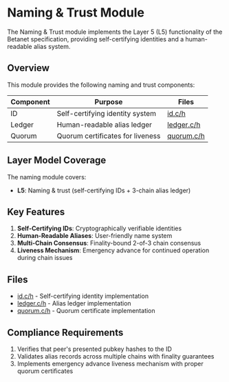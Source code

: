 # Naming & Trust Module

The Naming & Trust module implements the Layer 5 (L5) functionality of the Betanet specification, providing self-certifying identities and a human-readable alias system.

## Overview

This module provides the following naming and trust components:

| Component | Purpose | Files |
| --------- | ------- | ----- |
| ID | Self-certifying identity system | [id.c/h](id.md) |
| Ledger | Human-readable alias ledger | [ledger.c/h](ledger.md) |
| Quorum | Quorum certificates for liveness | [quorum.c/h](quorum.md) |

## Layer Model Coverage

The naming module covers:

- **L5**: Naming & trust (self-certifying IDs + 3-chain alias ledger)

## Key Features

1. **Self-Certifying IDs**: Cryptographically verifiable identities
2. **Human-Readable Aliases**: User-friendly name system
3. **Multi-Chain Consensus**: Finality-bound 2-of-3 chain consensus
4. **Liveness Mechanism**: Emergency advance for continued operation during chain issues

## Files

- [id.c/h](id.md) - Self-certifying identity implementation
- [ledger.c/h](ledger.md) - Alias ledger implementation
- [quorum.c/h](quorum.md) - Quorum certificate implementation

## Compliance Requirements

1. Verifies that peer's presented pubkey hashes to the ID
2. Validates alias records across multiple chains with finality guarantees
3. Implements emergency advance liveness mechanism with proper quorum certificates
